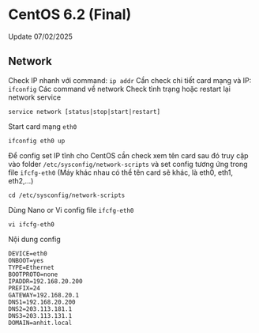 # CentOS 6.2 (Final)

Update 07/02/2025

## Network

Check IP nhanh với command: `ip addr`
Cần check chi tiết card mạng và IP: `ifconfig`
Các command về network
Check tình trạng hoặc restart lại network service

```
service network [status|stop|start|restart]
```

Start card mạng `eth0`

```ifconfig
ifconfig eth0 up
```

Để config set IP tĩnh cho CentOS cần check xem tên card sau đó truy cập vào folder `/etc/sysconfig/network-scripts` và set config tương ứng trong file `ifcfg-eth0` (Máy khác nhau có thể tên card sẽ khác, là eth0, eth1, eth2,...)

```
cd /etc/sysconfig/network-scripts
```

Dùng Nano or Vi config file  `ifcfg-eth0`

```
vi ifcfg-eth0
```

Nội dung config

```
DEVICE=eth0
ONBOOT=yes
TYPE=Ethernet
BOOTPROTO=none
IPADDR=192.168.20.200
PREFIX=24
GATEWAY=192.168.20.1
DNS1=192.168.20.200
DNS2=203.113.181.1
DNS3=203.113.131.1
DOMAIN=anhit.local
```

